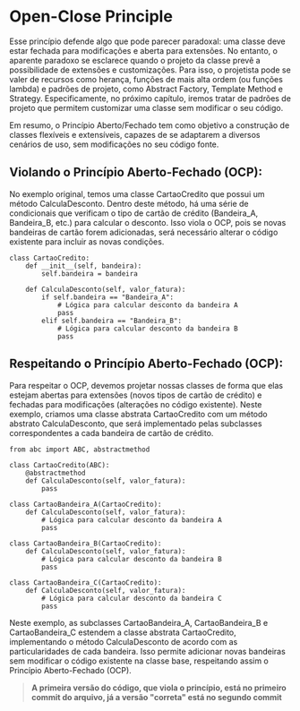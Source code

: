 # Open-Close Principle

Esse princípio defende algo que pode parecer paradoxal: uma classe deve estar fechada para modificações e aberta para extensões. No entanto, o aparente paradoxo se esclarece quando o projeto da classe prevê a possibilidade de extensões e customizações. Para isso, o projetista pode se valer de recursos como herança, funções de mais alta ordem (ou funções lambda) e padrões de projeto, como Abstract Factory, Template Method e Strategy. Especificamente, no próximo capítulo, iremos tratar de padrões de projeto que permitem customizar uma classe sem modificar o seu código.

Em resumo, o Princípio Aberto/Fechado tem como objetivo a construção de classes flexíveis e extensíveis, capazes de se adaptarem a diversos cenários de uso, sem modificações no seu código fonte.

## Violando o Princípio Aberto-Fechado (OCP):

No exemplo original, temos uma classe CartaoCredito que possui um método CalculaDesconto. Dentro deste método, há uma série de condicionais que verificam o tipo de cartão de crédito (Bandeira_A, Bandeira_B, etc.) para calcular o desconto. Isso viola o OCP, pois se novas bandeiras de cartão forem adicionadas, será necessário alterar o código existente para incluir as novas condições.

```
class CartaoCredito:
    def __init__(self, bandeira):
        self.bandeira = bandeira

    def CalculaDesconto(self, valor_fatura):
        if self.bandeira == "Bandeira_A":
            # Lógica para calcular desconto da bandeira A
            pass
        elif self.bandeira == "Bandeira_B":
            # Lógica para calcular desconto da bandeira B
            pass

```

## Respeitando o Princípio Aberto-Fechado (OCP):

Para respeitar o OCP, devemos projetar nossas classes de forma que elas estejam abertas para extensões (novos tipos de cartão de crédito) e fechadas para modificações (alterações no código existente). Neste exemplo, criamos uma classe abstrata CartaoCredito com um método abstrato CalculaDesconto, que será implementado pelas subclasses correspondentes a cada bandeira de cartão de crédito.

```
from abc import ABC, abstractmethod

class CartaoCredito(ABC):
    @abstractmethod
    def CalculaDesconto(self, valor_fatura):
        pass

class CartaoBandeira_A(CartaoCredito):
    def CalculaDesconto(self, valor_fatura):
        # Lógica para calcular desconto da bandeira A
        pass

class CartaoBandeira_B(CartaoCredito):
    def CalculaDesconto(self, valor_fatura):
        # Lógica para calcular desconto da bandeira B
        pass

class CartaoBandeira_C(CartaoCredito):
    def CalculaDesconto(self, valor_fatura):
        # Lógica para calcular desconto da bandeira C
        pass

```

Neste exemplo, as subclasses CartaoBandeira_A, CartaoBandeira_B e CartaoBandeira_C estendem a classe abstrata CartaoCredito, implementando o método CalculaDesconto de acordo com as particularidades de cada bandeira. Isso permite adicionar novas bandeiras sem modificar o código existente na classe base, respeitando assim o Princípio Aberto-Fechado (OCP).

>**A primeira versão do código, que viola o princípio, está no primeiro commit do arquivo, já a versão "correta" está no segundo commit**

